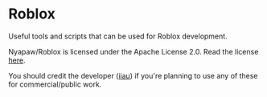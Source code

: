 # Roblox
Useful tools and scripts that can be used for Roblox development.

Nyapaw/Roblox is licensed under the Apache License 2.0.
Read the license [here](https://github.com/Nyapaw/Roblox/blob/master/LICENSE).

You should credit the developer ([iiau](https://www.roblox.com/users/95035700/profile)) if you're planning to use any of these for commercial/public work.
